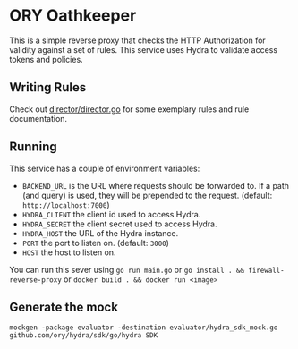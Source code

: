 # ORY Oathkeeper

This is a simple reverse proxy that checks the HTTP Authorization for validity against a set of rules. This service
uses Hydra to validate access tokens and policies.

## Writing Rules

Check out [director/director.go](director/director.go) for some exemplary rules and rule documentation.

## Running

This service has a couple of environment variables:

* `BACKEND_URL` is the URL where requests should be forwarded to. If a path (and query) is used, they will be prepended to the request. (default: `http://localhost:7000`)
* `HYDRA_CLIENT` the client id used to access Hydra.
* `HYDRA_SECRET` the client secret used to access Hydra.
* `HYDRA_HOST` the URL of the Hydra instance.
* `PORT` the port to listen on. (default: `3000`)
* `HOST` the host to listen on.

You can run this sever using `go run main.go` or `go install . && firewall-reverse-proxy` or `docker build . && docker run <image>`

## Generate the mock

```
mockgen -package evaluator -destination evaluator/hydra_sdk_mock.go github.com/ory/hydra/sdk/go/hydra SDK
```